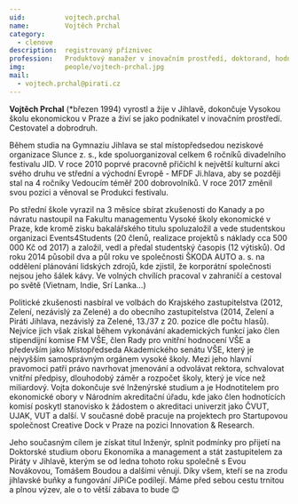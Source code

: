 ```yaml
---
uid:          vojtech.prchal
name:         Vojtěch Prchal
category:
  - clenove
description:  registrovaný příznivec
profession:   Produktový manažer v inovačním prostředí, doktorand, hodnotitel pro ekonomické vysokoškolské programy v Národním akreditačním úřadu
img:          people/vojtech-prchal.jpg
mail:
  - vojtech.prchal@pirati.cz
---
```

**Vojtěch Prchal** (*březen 1994) vyrostl a žije v Jihlavě, dokončuje Vysokou školu ekonomickou v Praze a živí se jako podnikatel v inovačním prostředí. Cestovatel a dobrodruh.

Během studia na Gymnaziu Jihlava se stal místopředsedou neziskové organizace Slunce z. s., kde spoluorganizoval celkem 6 ročníků divadelního festivalu JID. V roce 2010 poprvé pracovně přičichl k největší kulturní akci svého druhu ve střední a východní Evropě - MFDF Ji.hlava, aby se později stal na 4 ročníky Vedoucím téměř 200 dobrovolníků. V roce 2017 změnil svou pozici a věnoval se Produkci festivalu.

Po střední škole vyrazil na 3 měsíce sbírat zkušenosti do Kanady a po návratu nastoupil na Fakultu managementu Vysoké školy ekonomické v Praze, kde kromě zisku bakalářského titulu spoluzaložil a vede studentskou organizaci Events4Students (20 členů, realizace projektů s náklady cca 500 000 Kč od 2017) a založil, vedl a předal studentský časopis (12 výtisků). Od roku 2014 působil dva a půl roku ve společnosti ŠKODA AUTO a. s. na oddělení plánování lidských zdrojů, kde zjistil, že korporátní společnosti nejsou jeho šálek kávy. Ve volných chvílích pracoval v zahraničí a cestoval po světě (Vietnam, Indie, Srí Lanka…)

Politické zkušenosti nasbíral ve volbách do Krajského zastupitelstva (2012, Zelení, nezávislý za Zelené) a do obecního zastupitelstva (2014, Zelení a Piráti Jihlava, nezávislý za Zelené, 13./37 z 20. pozice dle počtu hlasů). Nejvíce jich však získal během vykonávání akademických funkcí jako člen stipendijní komise FM VŠE, člen Rady pro vnitřní hodnocení VŠE a především jako Místopředseda Akademického senátu VŠE, který je nejvyšším samosprávným orgánem vysoké školy. Mezi jeho hlavní pravomoci patří právo navrhovat jmenování a odvolávat rektora, schvalovat vnitřní předpisy, dlouhodobý záměr a rozpočet školy, který je více než miliardový. Vojta dokončuje své Inženýrské studium a je Hodnotitelem pro ekonomické obory v Národním akreditační úřadu, kde jako člen hodnotících komisí poskytl stanovisko k žádostem o akreditaci univerzit jako ČVUT, UJAK, VUT a další. V současné době pracuje na projektech pro Startupovou společnost Creative Dock v Praze na pozici Innovation & Research.

Jeho současným cílem je získat titul Inženýr, splnit podmínky pro přijetí na Doktorské studium oboru Ekonomika a management a stát zastupitelem za Piráty v Jihlavě, kterým se od ledna tohoto roku společně s Evou Novákovou, Tomášem Boudou a dalšími věnují. Díky všem, kteří se na zrodu jihlavské buňky a fungování JiPiCe podílejí. Máme před sebou cestu trnitou a plnou výzev, ale o to větší zábava to bude 😊
